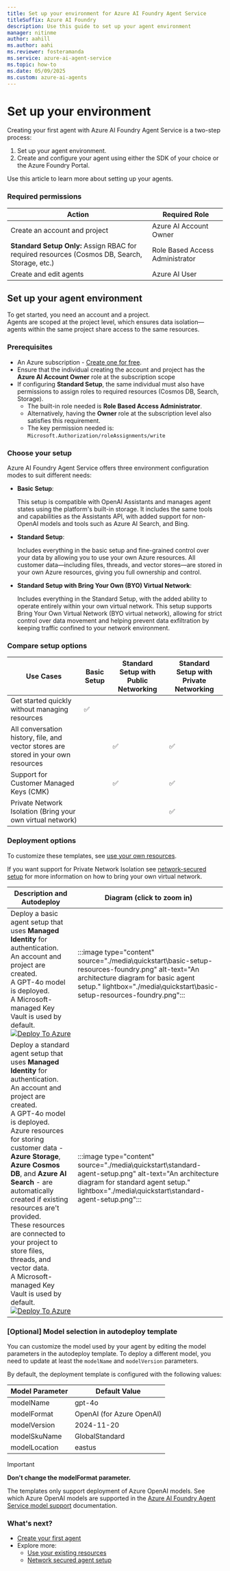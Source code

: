 ```yaml
---
title: Set up your environment for Azure AI Foundry Agent Service
titleSuffix: Azure AI Foundry
description: Use this guide to set up your agent environment
manager: nitinme
author: aahill
ms.author: aahi
ms.reviewer: fosteramanda 
ms.service: azure-ai-agent-service
ms.topic: how-to
ms.date: 05/09/2025
ms.custom: azure-ai-agents
---
```


# Set up your environment

Creating your first agent with Azure AI Foundry Agent Service is a two-step process: 
1. Set up your agent environment.
1. Create and configure your agent using either the SDK of your choice or the Azure Foundry Portal. 

Use this article to learn more about setting up your agents.

### Required permissions 

| Action                                                                 | Required Role                   |
|------------------------------------------------------------------------|----------------------------------|
| Create an account and project                                          | Azure AI Account Owner           |
| **Standard Setup Only:** Assign RBAC for required resources (Cosmos DB, Search, Storage, etc.) | Role Based Access Administrator  |
| Create and edit agents                                                 | Azure AI User                    |

## Set up your agent environment
To get started, you need an account and a project.  
Agents are scoped at the project level, which ensures data isolation—agents within the same project share access to the same resources. 

### Prerequisites 

* An Azure subscription - [Create one for free](https://azure.microsoft.com/free/cognitive-services).
* Ensure that the individual creating the account and project has the **Azure AI Account Owner** role at the subscription scope
* If configuring **Standard Setup**, the same individual must also have permissions to assign roles to required resources (Cosmos DB, Search, Storage).
    * The built-in role needed is **Role Based Access Administrator**.
    * Alternatively, having the **Owner** role at the subscription level also satisfies this requirement.
    * The key permission needed is: `Microsoft.Authorization/roleAssignments/write`

### Choose your setup
Azure AI Foundry Agent Service offers three environment configuration modes to suit different needs: 

- **Basic Setup**:  

   This setup is compatible with OpenAI Assistants and manages agent states using the platform's built-in storage. It includes the same tools and capabilities as the Assistants API, with added support for non-OpenAI models and tools such as Azure AI Search, and Bing. 

- **Standard Setup**:  

   Includes everything in the basic setup and fine-grained control over your data by allowing you to use your own Azure resources. All customer data—including files, threads, and vector stores—are stored in your own Azure resources, giving you full ownership and control. 

- **Standard Setup with Bring Your Own (BYO) Virtual Network**:  

   Includes everything in the Standard Setup, with the added ability to operate entirely within your own virtual network. This setup supports Bring Your Own Virtual Network (BYO virtual network), allowing for strict control over data movement and helping prevent data exfiltration by keeping traffic confined to your network environment. 

### Compare setup options

| Use Cases                                                                | Basic Setup | Standard Setup with Public Networking | Standard Setup with Private Networking |
|--------------------------------------------------------------------------|-------------|----------------------------------------|----------------------------------------|
| Get started quickly without managing resources                          | ✅          |                                        |                                        |
| All conversation history, file, and vector stores are stored in your own resources |             | ✅                                      | ✅                                      |
| Support for Customer Managed Keys (CMK)                                 |             | ✅                                      | ✅                                      |
| Private Network Isolation (Bring your own virtual network)              |             |                                        | ✅                                      |

### Deployment options
To customize these templates, see [use your own resources](how-to\use-your-own-resources.md). 

If you want support for Private Network Isolation see [network-secured setup](how-to\virtual-networks.md) for more information on how to bring your own virtual network.

| Description and Autodeploy  |  Diagram (click to zoom in) |
|-----------------------------|------------------------------|
| Deploy a basic agent setup that uses **Managed Identity** for authentication. <br> An account and project are created. <br> A GPT-4o model is deployed. <br> A Microsoft-managed Key Vault is used by default. <br> [![Deploy To Azure](https://aka.ms/deploytoazurebutton)](https://portal.azure.com/#create/Microsoft.Template/uri/https%3A%2F%2Fraw.githubusercontent.com%2Fazure-ai-foundry%2Ffoundry-samples%2Frefs%2Fheads%2Fmain%2Fsamples%2Fmicrosoft%2Finfrastructure-setup%2F40-basic-agent-setup%2Fbasic-setup.json) | :::image type="content" source="./media\quickstart\basic-setup-resources-foundry.png" alt-text="An architecture diagram for basic agent setup." lightbox="./media\quickstart\basic-setup-resources-foundry.png"::: |
| Deploy a standard agent setup that uses **Managed Identity** for authentication. <br>An account and project are created. <br> A GPT-4o model is deployed. <br> Azure resources for storing customer data - **Azure Storage**, **Azure Cosmos DB**, and **Azure AI Search** - are automatically created if existing resources are't  provided. <br> These resources are connected to your project to store files, threads, and vector data. <br> A Microsoft-managed Key Vault is used by default.</li></ul> <br> [![Deploy To Azure](https://aka.ms/deploytoazurebutton)](https://portal.azure.com/#create/Microsoft.Template/uri/https%3A%2F%2Fraw.githubusercontent.com%2Fazure-ai-foundry%2Ffoundry-samples%2Frefs%2Fheads%2Fmain%2Fsamples%2Fmicrosoft%2Finfrastructure-setup%2F41-standard-agent-setup%2Fazuredeploy.json) | :::image type="content" source="./media\quickstart\standard-agent-setup.png" alt-text="An architecture diagram for standard agent setup." lightbox="./media\quickstart\standard-agent-setup.png"::: |

### [Optional] Model selection in autodeploy template
You can customize the model used by your agent by editing the model parameters in the autodeploy template. To deploy a different model, you need to update at least the `modelName` and `modelVersion` parameters. 

By default, the deployment template is configured with the following values:

| Model Parameter  | Default Value  |
|------------------|----------------|
| modelName        | gpt-4o         |
| modelFormat      | OpenAI (for Azure OpenAI) |
| modelVersion     | 2024-11-20     |
| modelSkuName     | GlobalStandard |
| modelLocation    | eastus         |

> [!IMPORTANT]
> **Don't change the modelFormat parameter.** 
>
> The templates only support deployment of Azure OpenAI models. See which Azure OpenAI models are supported in the [Azure AI Foundry Agent Service model support](concepts\model-region-support.md) documentation.


### What's next?
* [Create your first agent](quickstart.md)
* Explore more:
    * [Use your existing resources](how-to\use-your-own-resources.md)
    * [Network secured agent setup](how-to\virtual-networks.md)
